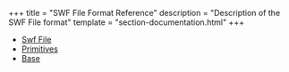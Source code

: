 +++
title = "SWF File Format Reference"
description = "Description of the SWF File format"
template = "section-documentation.html"
+++

- [Swf File](@/documentation/swf/swf.md)
- [Primitives](@/documentation/swf/primitives.md)
- [Base](@/documentation/swf/base.md)

